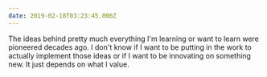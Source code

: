 ```yaml
---
date: 2019-02-18T03:23:45.006Z
---
```


The ideas behind pretty much everything I'm learning or want to learn were
pioneered decades ago. I don't know if I want to be putting in the work to
actually implement those ideas or if I want to be innovating on something new.
It just depends on what I value.
